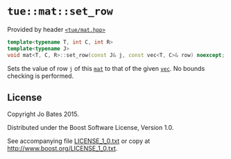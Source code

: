 `tue::mat::set_row`
===================
Provided by header [`<tue/mat.hpp>`](../../headers/mat.md)

```c++
template<typename T, int C, int R>
template<typename J>
void mat<T, C, R>::set_row(const J& j, const vec<T, C>& row) noexcept;
```

Sets the value of row `j` of this [`mat`](../../headers/mat.md) to that of
the given [`vec`](../../headers/vec.md). No bounds checking is performed.

License
-------
Copyright Jo Bates 2015.

Distributed under the Boost Software License, Version 1.0.

See accompanying file [LICENSE_1_0.txt](../../../LICENSE_1_0.txt) or copy at
http://www.boost.org/LICENSE_1_0.txt.
